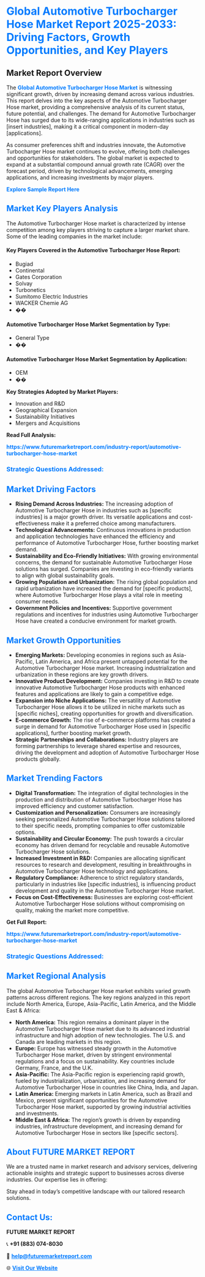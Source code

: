 <h1 style="color: #007BFF;">Global Automotive Turbocharger Hose Market Report 2025-2033: Driving Factors, Growth Opportunities, and Key Players</h1>

<section id="overview">
<h2>Market Report Overview</h2>
<p>The <a href="https://www.futuremarketreport.com/industry-report/automotive-turbocharger-hose-market" style="color: #007BFF; text-decoration: none;"><strong>Global Automotive Turbocharger Hose Market</strong></a> is witnessing significant growth, driven by increasing demand across various industries. This report delves into the key aspects of the Automotive Turbocharger Hose market, providing a comprehensive analysis of its current status, future potential, and challenges. The demand for Automotive Turbocharger Hose has surged due to its wide-ranging applications in industries such as [insert industries], making it a critical component in modern-day [applications].</p>
<p>As consumer preferences shift and industries innovate, the Automotive Turbocharger Hose market continues to evolve, offering both challenges and opportunities for stakeholders. The global market is expected to expand at a substantial compound annual growth rate (CAGR) over the forecast period, driven by technological advancements, emerging applications, and increasing investments by major players.</p>
</section>

<section id="overview">
<p><a href="https://www.futuremarketreport.com/request-sample/reportId=116841" style="color: #007BFF; text-decoration: none;"><strong>Explore Sample Report Here</strong></a></p>
</section>

<section id="key-players">
<h2 style="color: #007BFF;">Market Key Players Analysis</h2>
<p>The Automotive Turbocharger Hose market is characterized by intense competition among key players striving to capture a larger market share. Some of the leading companies in the market include:</p>
<h4>Key Players Covered in the Automotive Turbocharger Hose Report:</h4>
<ul><li>Bugiad</li><li>Continental</li><li>Gates Corporation</li><li>Solvay</li><li>Turbonetics</li><li>Sumitomo Electric Industries</li><li>WACKER Chemie AG</li><li>��</li></ul>
<h4>Automotive Turbocharger Hose Market Segmentation by Type:</h4>
<ul><li>General Type</li><li>��</li></ul>

<h4>Automotive Turbocharger Hose Market Segmentation by Application:</h4>
<ul><li>OEM</li><li>��</li></ul>
<p><strong>Key Strategies Adopted by Market Players:</strong></p>
<ul>
<li>Innovation and R&D</li>
<li>Geographical Expansion</li>
<li>Sustainability Initiatives</li>
<li>Mergers and Acquisitions</li>
</ul>
</section>

<section>
<p><strong>Read Full Analysis: </strong></p><a href="https://www.futuremarketreport.com/industry-report/automotive-turbocharger-hose-market" style="color: #007BFF; text-decoration: none;"><strong>https://www.futuremarketreport.com/industry-report/automotive-turbocharger-hose-market</strong></a>
<h3 style="color: #007BFF;">Strategic Questions Addressed:</h3>
</section>

<section id="driving-factors">
<h2 style="color: #007BFF;">Market Driving Factors</h2>
<ul>
<li><strong>Rising Demand Across Industries:</strong> The increasing adoption of Automotive Turbocharger Hose in industries such as [specific industries] is a major growth driver. Its versatile applications and cost-effectiveness make it a preferred choice among manufacturers.</li>
<li><strong>Technological Advancements:</strong> Continuous innovations in production and application technologies have enhanced the efficiency and performance of Automotive Turbocharger Hose, further boosting market demand.</li>
<li><strong>Sustainability and Eco-Friendly Initiatives:</strong> With growing environmental concerns, the demand for sustainable Automotive Turbocharger Hose solutions has surged. Companies are investing in eco-friendly variants to align with global sustainability goals.</li>
<li><strong>Growing Population and Urbanization:</strong> The rising global population and rapid urbanization have increased the demand for [specific products], where Automotive Turbocharger Hose plays a vital role in meeting consumer needs.</li>
<li><strong>Government Policies and Incentives:</strong> Supportive government regulations and incentives for industries using Automotive Turbocharger Hose have created a conducive environment for market growth.</li>
</ul>
</section>

<section id="growth-opportunities">
<h2 style="color: #007BFF;">Market Growth Opportunities</h2>
<ul>
<li><strong>Emerging Markets:</strong> Developing economies in regions such as Asia-Pacific, Latin America, and Africa present untapped potential for the Automotive Turbocharger Hose market. Increasing industrialization and urbanization in these regions are key growth drivers.</li>
<li><strong>Innovative Product Development:</strong> Companies investing in R&D to create innovative Automotive Turbocharger Hose products with enhanced features and applications are likely to gain a competitive edge.</li>
<li><strong>Expansion into Niche Applications:</strong> The versatility of Automotive Turbocharger Hose allows it to be utilized in niche markets such as [specific niches], creating opportunities for growth and diversification.</li>
<li><strong>E-commerce Growth:</strong> The rise of e-commerce platforms has created a surge in demand for Automotive Turbocharger Hose used in [specific applications], further boosting market growth.</li>
<li><strong>Strategic Partnerships and Collaborations:</strong> Industry players are forming partnerships to leverage shared expertise and resources, driving the development and adoption of Automotive Turbocharger Hose products globally.</li>
</ul>
</section>

<section id="trending-factors">
<h2 style="color: #007BFF;">Market Trending Factors</h2>
<ul>
<li><strong>Digital Transformation:</strong> The integration of digital technologies in the production and distribution of Automotive Turbocharger Hose has improved efficiency and customer satisfaction.</li>
<li><strong>Customization and Personalization:</strong> Consumers are increasingly seeking personalized Automotive Turbocharger Hose solutions tailored to their specific needs, prompting companies to offer customizable options.</li>
<li><strong>Sustainability and Circular Economy:</strong> The push towards a circular economy has driven demand for recyclable and reusable Automotive Turbocharger Hose solutions.</li>
<li><strong>Increased Investment in R&D:</strong> Companies are allocating significant resources to research and development, resulting in breakthroughs in Automotive Turbocharger Hose technology and applications.</li>
<li><strong>Regulatory Compliance:</strong> Adherence to strict regulatory standards, particularly in industries like [specific industries], is influencing product development and quality in the Automotive Turbocharger Hose market.</li>
<li><strong>Focus on Cost-Effectiveness:</strong> Businesses are exploring cost-efficient Automotive Turbocharger Hose solutions without compromising on quality, making the market more competitive.</li>
</ul>
</section>

<section>
<p><strong>Get Full Report: </strong></p><a href="https://www.futuremarketreport.com/industry-report/automotive-turbocharger-hose-market" style="color: #007BFF; text-decoration: none;"><strong>https://www.futuremarketreport.com/industry-report/automotive-turbocharger-hose-market</strong></a>
<h3 style="color: #007BFF;">Strategic Questions Addressed:</h3>
</section>


<section id="regional-analysis">
<h2 style="color: #007BFF;">Market Regional Analysis</h2>
<p>The global Automotive Turbocharger Hose market exhibits varied growth patterns across different regions. The key regions analyzed in this report include North America, Europe, Asia-Pacific, Latin America, and the Middle East & Africa:</p>
<ul>
<li><strong>North America:</strong> This region remains a dominant player in the Automotive Turbocharger Hose market due to its advanced industrial infrastructure and high adoption of new technologies. The U.S. and Canada are leading markets in this region.</li>
<li><strong>Europe:</strong> Europe has witnessed steady growth in the Automotive Turbocharger Hose market, driven by stringent environmental regulations and a focus on sustainability. Key countries include Germany, France, and the U.K.</li>
<li><strong>Asia-Pacific:</strong> The Asia-Pacific region is experiencing rapid growth, fueled by industrialization, urbanization, and increasing demand for Automotive Turbocharger Hose in countries like China, India, and Japan.</li>
<li><strong>Latin America:</strong> Emerging markets in Latin America, such as Brazil and Mexico, present significant opportunities for the Automotive Turbocharger Hose market, supported by growing industrial activities and investments.</li>
<li><strong>Middle East & Africa:</strong> The region’s growth is driven by expanding industries, infrastructure development, and increasing demand for Automotive Turbocharger Hose in sectors like [specific sectors].</li>
</ul>
</section>

<footer>
<h2 style="color: #007BFF;">About FUTURE MARKET REPORT</h2>
<p>We are a trusted name in market research and advisory services, delivering actionable insights and strategic support to businesses across diverse industries. Our expertise lies in offering:</p>

<p>Stay ahead in today’s competitive landscape with our tailored research solutions.</p>

<h2 style="color: #007BFF;">Contact Us:</h2>
<p><strong>FUTURE MARKET REPORT</strong></p>
<p>📞 <strong>+91 (883) 074-8030</strong></p>
<p>📧 <strong><a href="mailto:help@futuremarketreport.com" style="color: #007BFF;">help@futuremarketreport.com</a></strong></p>
<p>🌐 <strong><a href="https://www.futuremarketreport.com/" style="color: #007BFF;">Visit Our Website</a></strong></p>
</footer>